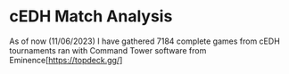 # cEDH Match Analysis

As of now (11/06/2023) I have gathered 7184 complete games from cEDH tournaments ran with Command Tower software from Eminence[https://topdeck.gg/]
